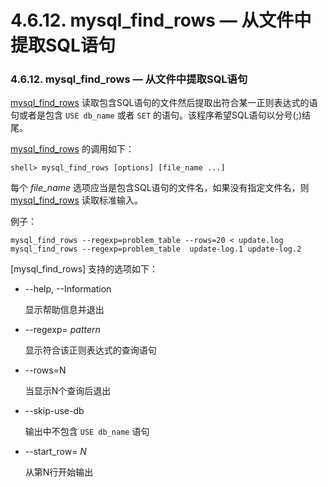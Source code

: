 # 4.6.12. mysql\_find\_rows — 从文件中提取SQL语句

### 4.6.12. mysql\_find\_rows — 从文件中提取SQL语句

[mysql\_find\_rows](#) 读取包含SQL语句的文件然后提取出符合某一正则表达式的语句或者是包含 `USE db_name` 或者 `SET` 的语句。该程序希望SQL语句以分号(;)结尾。

[mysql\_find\_rows](#) 的调用如下：

```shell
shell> mysql_find_rows [options] [file_name ...]
```

每个 *file_name* 选项应当是包含SQL语句的文件名，如果没有指定文件名，则[mysql\_find\_rows](#) 读取标准输入。

例子：

```shell
mysql_find_rows --regexp=problem_table --rows=20 < update.log
mysql_find_rows --regexp=problem_table  update-log.1 update-log.2
```

[mysql_find_rows] 支持的选项如下：

* --help, --Information

	显示帮助信息并退出

*  --regexp= *pattern*

	显示符合该正则表达式的查询语句

*  --rows=N

	当显示N个查询后退出

* --skip-use-db

	输出中不包含 `USE db_name` 语句

* --start_row= *N*

	从第N行开始输出

